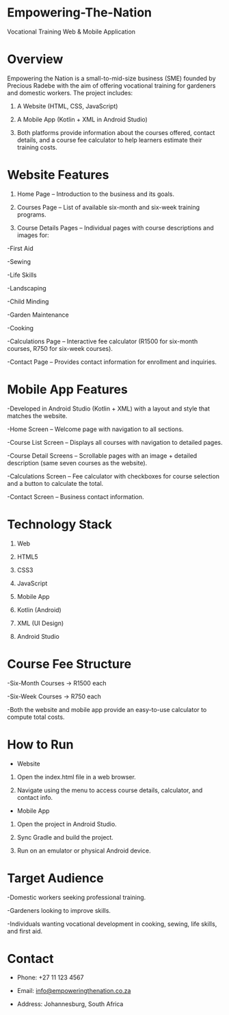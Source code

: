 # Empowering-The-Nation


Vocational Training Web & Mobile Application

# Overview

Empowering the Nation is a small-to-mid-size business (SME) founded by Precious Radebe with the aim of offering vocational training for gardeners and domestic workers. The project includes:

1. A Website (HTML, CSS, JavaScript)

2. A Mobile App (Kotlin + XML in Android Studio)

3. Both platforms provide information about the courses offered, contact details, and a course fee calculator to help learners estimate their training costs.

# Website Features

1. Home Page – Introduction to the business and its goals.

2. Courses Page – List of available six-month and six-week training programs.

3. Course Details Pages – Individual pages with course descriptions and images for:

-First Aid

-Sewing

-Life Skills

-Landscaping

-Child Minding

-Garden Maintenance

-Cooking

-Calculations Page – Interactive fee calculator (R1500 for six-month courses, R750 for six-week courses).

-Contact Page – Provides contact information for enrollment and inquiries.

# Mobile App Features

-Developed in Android Studio (Kotlin + XML) with a layout and style that matches the website.

-Home Screen – Welcome page with navigation to all sections.

-Course List Screen – Displays all courses with navigation to detailed pages.

-Course Detail Screens – Scrollable pages with an image + detailed description (same seven courses as the website).

-Calculations Screen – Fee calculator with checkboxes for course selection and a button to calculate the total.

-Contact Screen – Business contact information.

# Technology Stack
1. Web

2. HTML5

3. CSS3

4. JavaScript

5. Mobile App

6. Kotlin (Android)

7. XML (UI Design)

8. Android Studio

# Course Fee Structure

-Six-Month Courses → R1500 each

-Six-Week Courses → R750 each

-Both the website and mobile app provide an easy-to-use calculator to compute total costs.

# How to Run
- Website

1. Open the index.html file in a web browser.

2. Navigate using the menu to access course details, calculator, and contact info.

- Mobile App

1. Open the project in Android Studio.

2. Sync Gradle and build the project.

3. Run on an emulator or physical Android device.

# Target Audience

-Domestic workers seeking professional training.

-Gardeners looking to improve skills.

-Individuals wanting vocational development in cooking, sewing, life skills, and first aid.

 # Contact
- Phone: +27 11 123 4567

- Email: info@empoweringthenation.co.za

- Address: Johannesburg, South Africa
